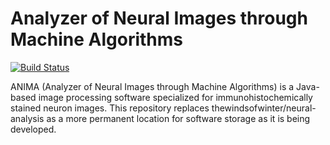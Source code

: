 # Analyzer of Neural Images through Machine Algorithms
[![Build Status](https://travis-ci.com/thewindsofwinter/anima.svg?branch=master)](https://travis-ci.com/thewindsofwinter/anima)

ANIMA (Analyzer of Neural Images through Machine Algorithms) is a Java-based image processing software 
specialized for immunohistochemically stained neuron images. This repository replaces thewindsofwinter/neural-analysis 
as a more permanent location for software storage as it is being developed.

